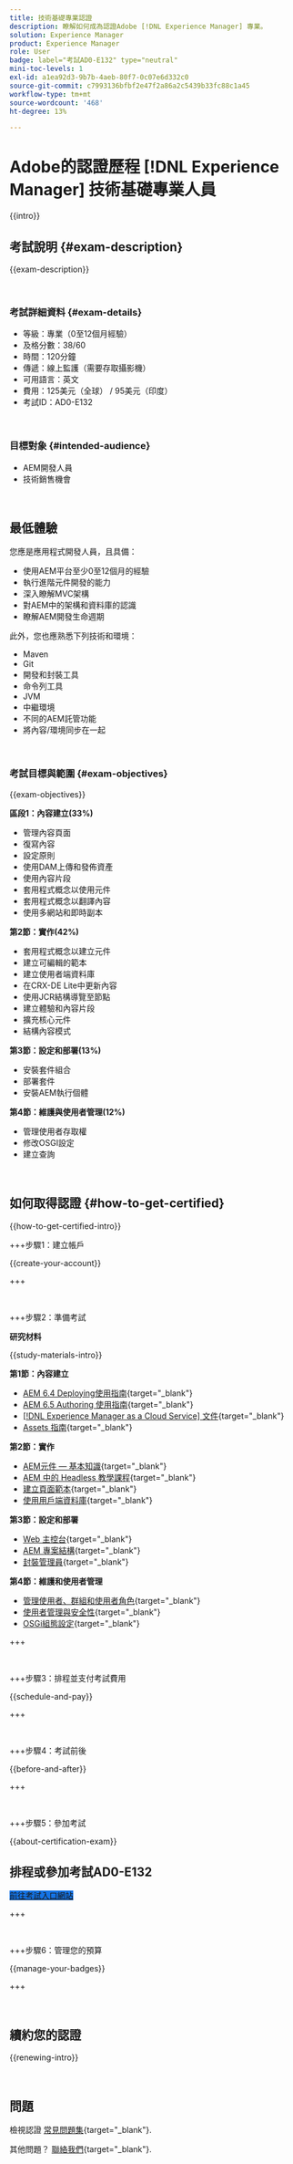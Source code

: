 ```yaml
---
title: 技術基礎專業認證
description: 瞭解如何成為認證Adobe [!DNL Experience Manager] 專業。
solution: Experience Manager
product: Experience Manager
role: User
badge: label="考試AD0-E132" type="neutral"
mini-toc-levels: 1
exl-id: a1ea92d3-9b7b-4aeb-80f7-0c07e6d332c0
source-git-commit: c7993136bfbf2e47f2a86a2c5439b33fc88c1a45
workflow-type: tm+mt
source-wordcount: '468'
ht-degree: 13%

---
```


# Adobe的認證歷程 [!DNL Experience Manager] 技術基礎專業人員

{{intro}}

## 考試說明 {#exam-description}

{{exam-description}}

<br>

### 考試詳細資料 {#exam-details}

* 等級：專業（0至12個月經驗）
* 及格分數：38/60
* 時間：120分鐘
* 傳遞：線上監護（需要存取攝影機）
* 可用語言：英文
* 費用：125美元（全球） / 95美元（印度）
* 考試ID：AD0-E132

<br>

### 目標對象 {#intended-audience}

* AEM開發人員
* 技術銷售機會

<br>

## 最低體驗

您應是應用程式開發人員，且具備：

* 使用AEM平台至少0至12個月的經驗
* 執行進階元件開發的能力
* 深入瞭解MVC架構
* 對AEM中的架構和資料庫的認識
* 瞭解AEM開發生命週期

此外，您也應熟悉下列技術和環境：

* Maven
* Git
* 開發和封裝工具
* 命令列工具
* JVM
* 中繼環境
* 不同的AEM託管功能
* 將內容/環境同步在一起

<br>

### 考試目標與範圍 {#exam-objectives}

{{exam-objectives}}

**區段1：內容建立(33%)**

* 管理內容頁面
* 復寫內容
* 設定原則
* 使用DAM上傳和發佈資產
* 使用內容片段
* 套用程式概念以使用元件
* 套用程式概念以翻譯內容
* 使用多網站和即時副本

**第2節：實作(42%)**

* 套用程式概念以建立元件
* 建立可編輯的範本
* 建立使用者端資料庫
* 在CRX-DE Lite中更新內容
* 使用JCR結構導覽至節點
* 建立體驗和內容片段
* 擴充核心元件
* 結構內容模式

**第3節：設定和部署(13%)**

* 安裝套件組合
* 部署套件
* 安裝AEM執行個體

**第4節：維護與使用者管理(12%)**

* 管理使用者存取權
* 修改OSGI設定
* 建立查詢

<br>

## 如何取得認證 {#how-to-get-certified}

{{how-to-get-certified-intro}}

+++步驟1：建立帳戶

{{create-your-account}}

+++

<br>

+++步驟2：準備考試

**研究材料**

{{study-materials-intro}}

**第1節：內容建立**


* [AEM 6.4 Deploying使用指南](https://experienceleague.adobe.com/docs/experience-manager-64/deploying/home.html){target="_blank"}
* [AEM 6.5 Authoring 使用指南](https://experienceleague.adobe.com/docs/experience-manager-65/authoring/home.html){target="_blank"}
* [[!DNL Experience Manager as a Cloud Service] 文件](https://experienceleague.adobe.com/docs/experience-manager-cloud-service/content/home.html){target="_blank"}
* [Assets 指南](https://experienceleague.adobe.com/docs/experience-manager-65/assets/home.html){target="_blank"}

**第2節：實作**

* [AEM元件 — 基本知識](https://experienceleague.adobe.com/docs/experience-manager-65/developing/components/components-basics.html){target="_blank"}
* [AEM 中的 Headless 教學課程](https://experienceleague.adobe.com/docs/experience-manager-learn/getting-started-with-aem-headless/overview.html){target="_blank"}
* [建立頁面範本](https://experienceleague.adobe.com/docs/experience-manager-65/authoring/siteandpage/templates.html#creating-and-managing-templates){target="_blank"}
* [使用用戶端資料庫](https://experienceleague.adobe.com/docs/experience-manager-65/developing/introduction/clientlibs.html){target="_blank"}

**第3節：設定和部署**

* [Web 主控台](https://experienceleague.adobe.com/docs/experience-manager-65/deploying/configuring/web-console.html){target="_blank"}
* [AEM 專案結構](https://experienceleague.adobe.com/docs/experience-manager-cloud-service/content/implementing/developing/aem-project-content-package-structure.html#embedding-3rd-party-packages){target="_blank"}
* [封裝管理員](https://experienceleague.adobe.com/docs/experience-manager-65/administering/contentmanagement/package-manager.html#what-are-packages){target="_blank"}

**第4節：維護和使用者管理**

* [管理使用者、群組和使用者角色](https://experienceleague.adobe.com/docs/experience-manager-brand-portal/using/admin-tools/brand-portal-adding-users.html#add-a-user){target="_blank"}
* [使用者管理與安全性](https://experienceleague.adobe.com/docs/experience-manager-65/administering/security/security.html){target="_blank"}
* [OSGi組態設定](https://experienceleague.adobe.com/docs/experience-manager-65/deploying/configuring/osgi-configuration-settings.html){target="_blank"}

+++

<br>

+++步驟3：排程並支付考試費用

{{schedule-and-pay}}

+++

<br>

+++步驟4：考試前後

{{before-and-after}}

+++

<br>

+++步驟5：參加考試

{{about-certification-exam}}

## 排程或參加考試AD0-E132

<a href="https://www.certmetrics.com/adobe/candidate/examity_sso.aspx?eid=AD0-E132" target="_blank" class="spectrum-Button spectrum-Button--fill spectrum-Button--accent spectrum-Button--sizeM is-margin-bottom-big-big at-element-click-tracking" style="background-color:#1473E6">

<span class="spectrum-Button-label has-no-wrap">
   前往考試入口網站
</span>
</a>

+++

<br>

+++步驟6：管理您的預算

{{manage-your-badges}}

+++

<br>

## 續約您的認證

{{renewing-intro}}

<br>

## 問題

檢視認證 [常見問題集](https://experienceleague.adobe.com/docs/certification/certification/faq.html){target="_blank"}.

其他問題？ [聯絡我們](mailto:certif@adobe.com){target="_blank"}.



